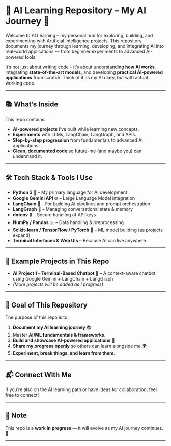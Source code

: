 # 🧠 AI Learning Repository – My AI Journey 🚀

Welcome to AI Learning – my personal hub for exploring, building, and experimenting with Artificial Intelligence projects.
This repository documents my journey through learning, developing, and integrating AI into real-world applications — from beginner experiments to advanced AI-powered tools.

It’s not just about writing code – it’s about understanding **how AI works**, integrating **state-of-the-art models**, and developing **practical AI-powered applications** from scratch.
Think of it as my AI diary, but with actual working code.

---

  ## 📚 What’s Inside
This repo contains:

- **AI-powered projects** I’ve built while learning new concepts.  
- **Experiments** with LLMs, LangChain, LangGraph, and APIs.  
- **Step-by-step progression** from fundamentals to advanced AI applications.  
- **Clean, documented code** so future-me (and maybe you) can understand it.  

---

## 🛠 Tech Stack & Tools I Use
- **Python 3** 🐍 – My primary language for AI development
- **Google Gemini API** 🌐 – Large Language Model integration
- **LangChain** 🔗 – For building AI pipelines and prompt orchestration
- **LangGraph** 🧠 – Managing conversational state & memory
- **dotenv** 🔒 – Secure handling of API keys
- **NumPy / Pandas** 📊 – Data handling & preprocessing
- **Scikit-learn / TensorFlow / PyTorch** 🤖 – ML model building (as projects expand)
- **Terminal Interfaces & Web UIs** – Because AI can live anywhere.  

---

## 📂 Example Projects in This Repo
- **AI Project 1 – Terminal-Based Chatbot** 🤖 – A context-aware chatbot using Google Gemini + LangChain + LangGraph
- *(More projects will be added as I progress)*

---

## 📜 Goal of This Repository
The purpose of this repo is to:
1. **Document my AI learning journey** 📚
2. Master **AI/ML fundamentals & frameworks**. 
3. **Build and showcase AI-powered applications** 🚀
5. **Share my progress openly** so others can learn alongside me 🌍
6. **Experiment, break things, and learn from them**.  

---

## 📬 Connect With Me
If you’re also on the AI learning path or have ideas for collaboration, feel free to connect!  

---

## 📌 Note
This repo is a **work in progress** — it will evolve as my AI journey continues. 🚀

---


